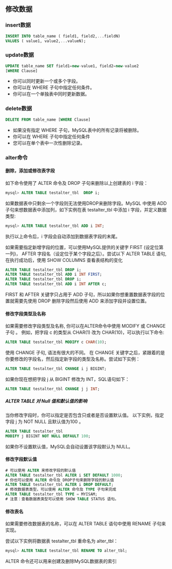 <!-- order:7 -->
## 修改数据

### insert数据

```sql
INSERT INTO table_name ( field1, field2,...fieldN)
VALUES ( value1, value2,...valueN);
```

### update数据

```sql
UPDATE table_name SET field1=new-value1, field2=new-value2
[WHERE Clause]
```

- 你可以同时更新一个或多个字段。
- 你可以在 WHERE 子句中指定任何条件。
- 你可以在一个单独表中同时更新数据。

### delete数据

```sql
DELETE FROM table_name [WHERE Clause]
```

- 如果没有指定 WHERE 子句，MySQL表中的所有记录将被删除。
- 你可以在 WHERE 子句中指定任何条件
- 您可以在单个表中一次性删除记录。

### alter命令

#### 删除，添加或修改表字段

如下命令使用了 ALTER 命令及 DROP 子句来删除以上创建表的 i 字段：

```sql
mysql> ALTER TABLE testalter_tbl  DROP i; 
```
如果数据表中只剩余一个字段则无法使用DROP来删除字段。MySQL 中使用 ADD 子句来想数据表中添加列，如下实例在表 testalter_tbl 中添加 i 字段，并定义数据类型:
```sql
mysql> ALTER TABLE testalter_tbl ADD i INT; 
```
执行以上命令后，i 字段会自动添加到数据表字段的末尾。

如果需要指定新增字段的位置，可以使用MySQL提供的关键字 FIRST (设定位第一列)， AFTER 字段名（设定位于某个字段之后）。尝试以下 ALTER TABLE 语句, 在执行成功后，使用 SHOW COLUMNS 查看表结构的变化

```sql
ALTER TABLE testalter_tbl DROP i;
ALTER TABLE testalter_tbl ADD i INT FIRST;
ALTER TABLE testalter_tbl DROP i;
ALTER TABLE testalter_tbl ADD i INT AFTER c;
```

FIRST 和 AFTER 关键字只占用于 ADD 子句，所以如果你想重置数据表字段的位置就需要先使用 DROP 删除字段然后使用 ADD 来添加字段并设置位置。

#### 修改字段类型及名称
如果需要修改字段类型及名称, 你可以在ALTER命令中使用 MODIFY 或 CHANGE 子句 。
例如，把字段 c 的类型从 CHAR(1) 改为 CHAR(10)，可以执行以下命令:
```sql
ALTER TABLE testalter_tbl MODIFY c CHAR(10);
```

使用 CHANGE 子句, 语法有很大的不同。 在 CHANGE 关键字之后，紧跟着的是你要修改的字段名，然后指定新字段的类型及名称。尝试如下实例：
```sql
ALTER TABLE testalter_tbl CHANGE i j BIGINT;
```
如果你现在想把字段 j 从 BIGINT 修改为 INT，SQL语句如下：
```sql
ALTER TABLE testalter_tbl CHANGE j j INT;
```


##### ALTER TABLE 对 Null 值和默认值的影响
当你修改字段时，你可以指定是否包含只或者是否设置默认值。
以下实例，指定字段 j 为 NOT NULL 且默认值为100 。
```sql
ALTER TABLE testalter_tbl 
MODIFY j BIGINT NOT NULL DEFAULT 100;
```
如果你不设置默认值，MySQL会自动设置该字段默认为 NULL。

#### 修改字段默认值

```sql
# 可以使用 ALTER 来修改字段的默认值
ALTER TABLE testalter_tbl ALTER i SET DEFAULT 1000;
# 你也可以使用 ALTER 命令及 DROP子句来删除字段的默认值
ALTER TABLE testalter_tbl ALTER i DROP DEFAULT;
# 修改数据表类型，可以使用 ALTER 命令及 TYPE 子句来完成
ALTER TABLE testalter_tbl TYPE = MYISAM;
# 注意：查看数据表类型可以使用 SHOW TABLE STATUS 语句。
```




#### 修改表名
如果需要修改数据表的名称，可以在 ALTER TABLE 语句中使用 RENAME 子句来实现。

尝试以下实例将数据表 testalter_tbl 重命名为 alter_tbl：
```sql
mysql> ALTER TABLE testalter_tbl RENAME TO alter_tbl;
```
ALTER 命令还可以用来创建及删除MySQL数据表的索引


